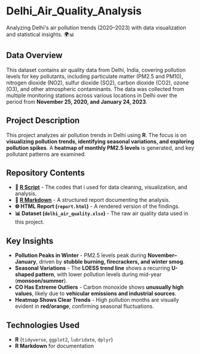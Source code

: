 # Delhi_Air_Quality_Analysis
 Analyzing Delhi's air pollution trends (2020–2023) with data visualization and statistical insights. 🌍📊


## Data Overview
This dataset contains air quality data from Delhi, India, covering pollution levels for key pollutants, including particulate matter (PM2.5 and PM10), nitrogen dioxide (NO2), sulfur dioxide (SO2), carbon dioxide (CO2), ozone (O3), and other atmospheric contaminants. The data was collected from multiple monitoring stations across various locations in Delhi over the period from **November 25, 2020, and January 24, 2023**.

## Project Description
This project analyzes air pollution trends in Delhi using **R**. The focus is on **visualizing pollution trends, identifying seasonal variations, and exploring pollution spikes**. A **heatmap of monthly PM2.5 levels** is generated, and key pollutant patterns are examined.

## Repository Contents

- **📜 [R Script](http://rpubs.com/Djacobs/1290732)** - The codes that i used for data cleaning, visualization, and analysis. 
- **📑 [R Markdown](http://rpubs.com/Djacobs/1290697)** - A structured report documenting the analysis.
- **🌐 HTML Report (`report.html`)** - A rendered version of the findings.
- **📊 Dataset (`delhi_air_quality.xlsx`)** - The raw air quality data used in this project.

## Key Insights

- **Pollution Peaks in Winter** - PM2.5 levels peak during **November–January**, driven by **stubble burning, firecrackers, and winter smog**.
- **Seasonal Variations** - The **LOESS trend line** shows a recurring **U-shaped pattern**, with lower pollution levels during mid-year (**monsoon/summer**).
- **CO Has Extreme Outliers** - Carbon monoxide shows **unusually high values**, likely due to **vehicular emissions and industrial sources**.
- **Heatmap Shows Clear Trends** - High pollution months are visually evident in **red/orange**, confirming seasonal fluctuations.

## Technologies Used

- **R** (`tidyverse`, `ggplot2`, `lubridate`, `dplyr`)
- **R Markdown** for documentation
